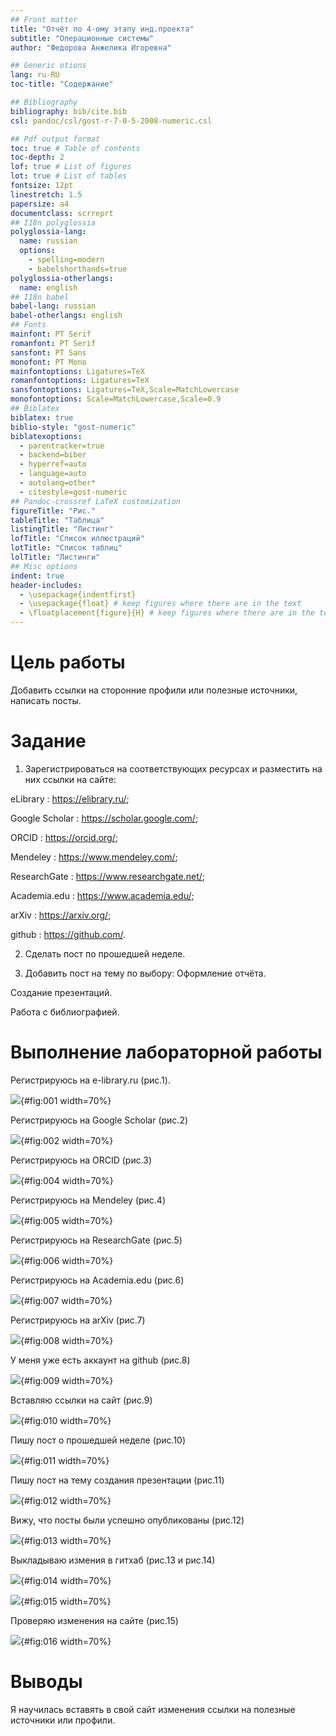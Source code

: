 ```yaml
---
## Front matter
title: "Отчёт по 4-ому этапу инд.проекта"
subtitle: "Операционные системы"
author: "Федорова Анжелика Игоревна"

## Generic otions
lang: ru-RU
toc-title: "Содержание"

## Bibliography
bibliography: bib/cite.bib
csl: pandoc/csl/gost-r-7-0-5-2008-numeric.csl

## Pdf output format
toc: true # Table of contents
toc-depth: 2
lof: true # List of figures
lot: true # List of tables
fontsize: 12pt
linestretch: 1.5
papersize: a4
documentclass: scrreprt
## I18n polyglossia
polyglossia-lang:
  name: russian
  options:
	- spelling=modern
	- babelshorthands=true
polyglossia-otherlangs:
  name: english
## I18n babel
babel-lang: russian
babel-otherlangs: english
## Fonts
mainfont: PT Serif
romanfont: PT Serif
sansfont: PT Sans
monofont: PT Mono
mainfontoptions: Ligatures=TeX
romanfontoptions: Ligatures=TeX
sansfontoptions: Ligatures=TeX,Scale=MatchLowercase
monofontoptions: Scale=MatchLowercase,Scale=0.9
## Biblatex
biblatex: true
biblio-style: "gost-numeric"
biblatexoptions:
  - parentracker=true
  - backend=biber
  - hyperref=auto
  - language=auto
  - autolang=other*
  - citestyle=gost-numeric
## Pandoc-crossref LaTeX customization
figureTitle: "Рис."
tableTitle: "Таблица"
listingTitle: "Листинг"
lofTitle: "Список иллюстраций"
lotTitle: "Список таблиц"
lolTitle: "Листинги"
## Misc options
indent: true
header-includes:
  - \usepackage{indentfirst}
  - \usepackage{float} # keep figures where there are in the text
  - \floatplacement{figure}{H} # keep figures where there are in the text
---
```


# Цель работы

Добавить ссылки на сторонние профили или полезные источники, написать посты.

# Задание

1. Зарегистрироваться на соответствующих ресурсах и разместить на них ссылки на сайте:
 
eLibrary : https://elibrary.ru/;

Google Scholar : https://scholar.google.com/;

ORCID : https://orcid.org/;

Mendeley : https://www.mendeley.com/;
        
ResearchGate : https://www.researchgate.net/;

Academia.edu : https://www.academia.edu/;

arXiv : https://arxiv.org/;

github : https://github.com/.

2. Сделать пост по прошедшей неделе.

3. Добавить пост на тему по выбору:
Оформление отчёта.

Создание презентаций.

Работа с библиографией.


# Выполнение лабораторной работы

Регистрируюсь на e-library.ru (рис.1).

![](image/1.png){#fig:001 width=70%}

Регистрируюсь на Google Scholar  (рис.2)

![](image/2.png){#fig:002 width=70%}

Регистрируюсь на ORCID  (рис.3)

![](image/4.png){#fig:004 width=70%}

Регистрируюсь на Mendeley (рис.4)

![](image/5.png){#fig:005 width=70%}

Регистрируюсь на ResearchGate (рис.5)

![](image/6.png){#fig:006 width=70%}

Регистрируюсь на Academia.edu (рис.6)

![](image/7.png){#fig:007 width=70%}

Регистрируюсь на arXiv (рис.7)

![](image/8.png){#fig:008 width=70%}

У меня уже есть аккаунт на github (рис.8)

![](image/9.png){#fig:009 width=70%}

Вставляю ссылки на сайт (рис.9)

![](image/10.png){#fig:010 width=70%}

Пишу пост о прошедшей неделе (рис.10)

![](image/11.png){#fig:011 width=70%}

Пишу пост на тему создания презентации (рис.11)

![](image/12.png){#fig:012 width=70%}

Вижу, что посты были успешно опубликованы (рис.12)

![](image/13.png){#fig:013 width=70%}

Выкладываю измения в гитхаб (рис.13 и рис.14)

![](image/14.png){#fig:014 width=70%}

![](image/15.png){#fig:015 width=70%}

Проверяю изменения на сайте (рис.15)

![](image/16.png){#fig:016 width=70%}

# Выводы

Я научилась вставять в свой сайт изменения ссылки на полезные источники или профили.
